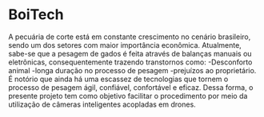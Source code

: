 # BoiTech

  A pecuária de corte está em constante crescimento no cenário brasileiro, sendo um dos setores com maior importância econômica. Atualmente, sabe-se que a pesagem de gados é feita através de balanças manuais ou eletrônicas, consequentemente trazendo transtornos como: 
-Desconforto animal
-longa duração no processo de pesagem 
-prejuízos ao proprietário.
  É notório que ainda há uma escassez de tecnologias que tornem o processo de pesagem ágil, confiável, confortável e eficaz. Dessa forma, o presente projeto tem como objetivo facilitar o procedimento por meio da utilização de câmeras inteligentes acopladas em drones.
